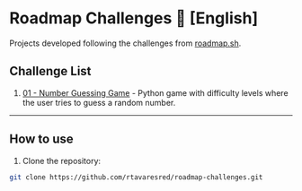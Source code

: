 # Roadmap Challenges 🧭 [English]

Projects developed following the challenges from [roadmap.sh](https://roadmap.sh).

## Challenge List

1. [01 - Number Guessing Game](./01_number_guessing_game/) - Python game with difficulty levels where the user tries to guess a random number.

---

## How to use

1. Clone the repository:

```bash
git clone https://github.com/rtavaresred/roadmap-challenges.git
```
